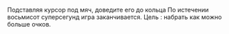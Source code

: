 Подставляя курсор под мяч, доведите его до кольца
По истечении восьмисот суперсегунд игра заканчивается.
Цель : набрать как можно больше очков.

